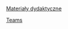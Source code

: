 [Materiały dydaktyczne](https://inf.ug.edu.pl/~zylinski/dydaktyka/index.html)

[Teams](https://teams.microsoft.com/l/meetup-join/19%3aMuncqHoK_KOqXOQdU8XdIQod4R-xwz7PVMDf5FcOdIU1%40thread.tacv2/1633329896951?context=%7b%22Tid%22%3a%222d9a5a9f-69b7-4940-a1a6-af55f35ba069%22%2c%22Oid%22%3a%22ff741990-2fb4-4bcf-bfb1-df1f24b4ab30%22%7d)


